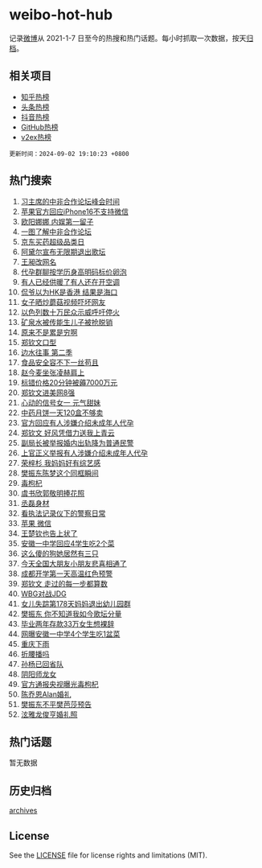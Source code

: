 # weibo-hot-hub

记录[微博](https://www.weibo.com)从 2021-1-7 日至今的热搜和热门话题。每小时抓取一次数据，按天[归档](archives)。

## 相关项目

- [知乎热榜](https://github.com/lonnyzhang423/zhihu-hot-hub)
- [头条热榜](https://github.com/lonnyzhang423/toutiao-hot-hub)
- [抖音热榜](https://github.com/lonnyzhang423/douyin-hot-hub)
- [GitHub热榜](https://github.com/lonnyzhang423/github-hot-hub)
- [v2ex热榜](https://github.com/lonnyzhang423/v2ex-hot-hub)


`更新时间：2024-09-02 19:10:23 +0800`

## 热门搜索

1. [习主席的中非合作论坛峰会时间](https://m.weibo.cn/search?containerid=100103type%3D1%26t%3D10%26q%3D%23%E4%B9%A0%E4%B8%BB%E5%B8%AD%E7%9A%84%E4%B8%AD%E9%9D%9E%E5%90%88%E4%BD%9C%E8%AE%BA%E5%9D%9B%E5%B3%B0%E4%BC%9A%E6%97%B6%E9%97%B4%23&stream_entry_id=51&isnewpage=1&extparam=seat%3D1%26dgr%3D0%26filter_type%3Drealtimehot%26stream_entry_id%3D51%26c_type%3D51%26q%3D%2523%25E4%25B9%25A0%25E4%25B8%25BB%25E5%25B8%25AD%25E7%259A%2584%25E4%25B8%25AD%25E9%259D%259E%25E5%2590%2588%25E4%25BD%259C%25E8%25AE%25BA%25E5%259D%259B%25E5%25B3%25B0%25E4%25BC%259A%25E6%2597%25B6%25E9%2597%25B4%2523%26cate%3D10103%26pos%3D0%26display_time%3D1725275421%26pre_seqid%3D172527542189100663139)
1. [苹果官方回应iPhone16不支持微信](https://m.weibo.cn/search?containerid=100103type%3D1%26t%3D10%26q%3D%23%E8%8B%B9%E6%9E%9C%E5%AE%98%E6%96%B9%E5%9B%9E%E5%BA%94iPhone16%E4%B8%8D%E6%94%AF%E6%8C%81%E5%BE%AE%E4%BF%A1%23&stream_entry_id=31&isnewpage=1&extparam=seat%3D1%26dgr%3D0%26stream_entry_id%3D31%26pos%3D0%26flag%3D1%26filter_type%3Drealtimehot%26lcate%3D5001%26c_type%3D31%26band_rank%3D1%26cate%3D5001%26q%3D%2523%25E8%258B%25B9%25E6%259E%259C%25E5%25AE%2598%25E6%2596%25B9%25E5%259B%259E%25E5%25BA%2594iPhone16%25E4%25B8%258D%25E6%2594%25AF%25E6%258C%2581%25E5%25BE%25AE%25E4%25BF%25A1%2523%26realpos%3D1%26display_time%3D1725275421%26pre_seqid%3D172527542189100663139)
1. [欧阳娜娜 内娱第一留子](https://m.weibo.cn/search?containerid=100103type%3D1%26t%3D10%26q%3D%E6%AC%A7%E9%98%B3%E5%A8%9C%E5%A8%9C+%E5%86%85%E5%A8%B1%E7%AC%AC%E4%B8%80%E7%95%99%E5%AD%90&stream_entry_id=31&isnewpage=1&extparam=seat%3D1%26dgr%3D0%26stream_entry_id%3D31%26pos%3D1%26flag%3D1%26filter_type%3Drealtimehot%26lcate%3D5001%26c_type%3D31%26band_rank%3D2%26cate%3D5001%26q%3D%25E6%25AC%25A7%25E9%2598%25B3%25E5%25A8%259C%25E5%25A8%259C%2520%25E5%2586%2585%25E5%25A8%25B1%25E7%25AC%25AC%25E4%25B8%2580%25E7%2595%2599%25E5%25AD%2590%26realpos%3D2%26display_time%3D1725275421%26pre_seqid%3D172527542189100663139)
1. [一图了解中非合作论坛](https://m.weibo.cn/search?containerid=100103type%3D1%26t%3D10%26q%3D%23%E4%B8%80%E5%9B%BE%E4%BA%86%E8%A7%A3%E4%B8%AD%E9%9D%9E%E5%90%88%E4%BD%9C%E8%AE%BA%E5%9D%9B%23&stream_entry_id=31&isnewpage=1&extparam=seat%3D1%26dgr%3D0%26stream_entry_id%3D31%26pos%3D2%26flag%3D0%26filter_type%3Drealtimehot%26lcate%3D5001%26c_type%3D31%26band_rank%3D3%26cate%3D5001%26q%3D%2523%25E4%25B8%2580%25E5%259B%25BE%25E4%25BA%2586%25E8%25A7%25A3%25E4%25B8%25AD%25E9%259D%259E%25E5%2590%2588%25E4%25BD%259C%25E8%25AE%25BA%25E5%259D%259B%2523%26realpos%3D3%26display_time%3D1725275421%26pre_seqid%3D172527542189100663139)
1. [京东买药超级品类日](https://m.weibo.cn/search?containerid=100103type%3D1%26t%3D10%26q%3D%23%E4%BA%AC%E4%B8%9C%E4%B9%B0%E8%8D%AF%E8%B6%85%E7%BA%A7%E5%93%81%E7%B1%BB%E6%97%A5%23&stream_entry_id=31&isnewpage=1&extparam=seat%3D1%26topic_ad%3D1%26adid%3D252913%26stream_entry_id%3D31%26pos%3D3%26band_rank%3D4%26filter_type%3Drealtimehot%26lcate%3D5001%26c_type%3D31%26cate%3D5001%26is_ad_pos%3D1%26q%3D%2523%25E4%25BA%25AC%25E4%25B8%259C%25E4%25B9%25B0%25E8%258D%25AF%25E8%25B6%2585%25E7%25BA%25A7%25E5%2593%2581%25E7%25B1%25BB%25E6%2597%25A5%2523%26dgr%3D0%26display_time%3D1725275421%26pre_seqid%3D172527542189100663139)
1. [阿黛尔宣布无限期退出歌坛](https://m.weibo.cn/search?containerid=100103type%3D1%26t%3D10%26q%3D%23%E9%98%BF%E9%BB%9B%E5%B0%94%E5%AE%A3%E5%B8%83%E6%97%A0%E9%99%90%E6%9C%9F%E9%80%80%E5%87%BA%E6%AD%8C%E5%9D%9B%23&stream_entry_id=31&isnewpage=1&extparam=seat%3D1%26dgr%3D0%26stream_entry_id%3D31%26pos%3D4%26flag%3D1%26filter_type%3Drealtimehot%26lcate%3D5001%26c_type%3D31%26band_rank%3D4%26cate%3D5001%26q%3D%2523%25E9%2598%25BF%25E9%25BB%259B%25E5%25B0%2594%25E5%25AE%25A3%25E5%25B8%2583%25E6%2597%25A0%25E9%2599%2590%25E6%259C%259F%25E9%2580%2580%25E5%2587%25BA%25E6%25AD%258C%25E5%259D%259B%2523%26realpos%3D4%26display_time%3D1725275421%26pre_seqid%3D172527542189100663139)
1. [王昶改网名](https://m.weibo.cn/search?containerid=100103type%3D1%26t%3D10%26q%3D%23%E7%8E%8B%E6%98%B6%E6%94%B9%E7%BD%91%E5%90%8D%23&stream_entry_id=31&isnewpage=1&extparam=seat%3D1%26dgr%3D0%26stream_entry_id%3D31%26pos%3D5%26flag%3D0%26filter_type%3Drealtimehot%26lcate%3D5001%26c_type%3D31%26band_rank%3D5%26cate%3D5001%26q%3D%2523%25E7%258E%258B%25E6%2598%25B6%25E6%2594%25B9%25E7%25BD%2591%25E5%2590%258D%2523%26realpos%3D5%26display_time%3D1725275421%26pre_seqid%3D172527542189100663139)
1. [代孕群聊按学历身高明码标价卵泡](https://m.weibo.cn/search?containerid=100103type%3D1%26t%3D10%26q%3D%23%E4%BB%A3%E5%AD%95%E7%BE%A4%E8%81%8A%E6%8C%89%E5%AD%A6%E5%8E%86%E8%BA%AB%E9%AB%98%E6%98%8E%E7%A0%81%E6%A0%87%E4%BB%B7%E5%8D%B5%E6%B3%A1%23&stream_entry_id=31&isnewpage=1&extparam=seat%3D1%26dgr%3D0%26stream_entry_id%3D31%26pos%3D6%26flag%3D0%26filter_type%3Drealtimehot%26lcate%3D5001%26c_type%3D31%26band_rank%3D6%26cate%3D5001%26q%3D%2523%25E4%25BB%25A3%25E5%25AD%2595%25E7%25BE%25A4%25E8%2581%258A%25E6%258C%2589%25E5%25AD%25A6%25E5%258E%2586%25E8%25BA%25AB%25E9%25AB%2598%25E6%2598%258E%25E7%25A0%2581%25E6%25A0%2587%25E4%25BB%25B7%25E5%258D%25B5%25E6%25B3%25A1%2523%26realpos%3D6%26display_time%3D1725275421%26pre_seqid%3D172527542189100663139)
1. [有人已经供暖了有人还在开空调](https://m.weibo.cn/search?containerid=100103type%3D1%26t%3D10%26q%3D%23%E6%9C%89%E4%BA%BA%E5%B7%B2%E7%BB%8F%E4%BE%9B%E6%9A%96%E4%BA%86%E6%9C%89%E4%BA%BA%E8%BF%98%E5%9C%A8%E5%BC%80%E7%A9%BA%E8%B0%83%23&stream_entry_id=31&isnewpage=1&extparam=seat%3D1%26dgr%3D0%26stream_entry_id%3D31%26pos%3D7%26flag%3D0%26filter_type%3Drealtimehot%26lcate%3D5001%26c_type%3D31%26band_rank%3D7%26cate%3D5001%26q%3D%2523%25E6%259C%2589%25E4%25BA%25BA%25E5%25B7%25B2%25E7%25BB%258F%25E4%25BE%259B%25E6%259A%2596%25E4%25BA%2586%25E6%259C%2589%25E4%25BA%25BA%25E8%25BF%2598%25E5%259C%25A8%25E5%25BC%2580%25E7%25A9%25BA%25E8%25B0%2583%2523%26realpos%3D7%26display_time%3D1725275421%26pre_seqid%3D172527542189100663139)
1. [侃爷以为HK是香港 结果是海口](https://m.weibo.cn/search?containerid=100103type%3D1%26t%3D10%26q%3D%E4%BE%83%E7%88%B7%E4%BB%A5%E4%B8%BAHK%E6%98%AF%E9%A6%99%E6%B8%AF+%E7%BB%93%E6%9E%9C%E6%98%AF%E6%B5%B7%E5%8F%A3&stream_entry_id=31&isnewpage=1&extparam=seat%3D1%26dgr%3D0%26stream_entry_id%3D31%26pos%3D8%26flag%3D2%26filter_type%3Drealtimehot%26lcate%3D5001%26c_type%3D31%26band_rank%3D8%26cate%3D5001%26q%3D%25E4%25BE%2583%25E7%2588%25B7%25E4%25BB%25A5%25E4%25B8%25BAHK%25E6%2598%25AF%25E9%25A6%2599%25E6%25B8%25AF%2520%25E7%25BB%2593%25E6%259E%259C%25E6%2598%25AF%25E6%25B5%25B7%25E5%258F%25A3%26realpos%3D8%26display_time%3D1725275421%26pre_seqid%3D172527542189100663139)
1. [女子晒炒蘑菇视频吓坏网友](https://m.weibo.cn/search?containerid=100103type%3D1%26t%3D10%26q%3D%23%E5%A5%B3%E5%AD%90%E6%99%92%E7%82%92%E8%98%91%E8%8F%87%E8%A7%86%E9%A2%91%E5%90%93%E5%9D%8F%E7%BD%91%E5%8F%8B%23&stream_entry_id=31&isnewpage=1&extparam=seat%3D1%26dgr%3D0%26stream_entry_id%3D31%26pos%3D9%26flag%3D0%26filter_type%3Drealtimehot%26lcate%3D5001%26c_type%3D31%26band_rank%3D9%26cate%3D5001%26q%3D%2523%25E5%25A5%25B3%25E5%25AD%2590%25E6%2599%2592%25E7%2582%2592%25E8%2598%2591%25E8%258F%2587%25E8%25A7%2586%25E9%25A2%2591%25E5%2590%2593%25E5%259D%258F%25E7%25BD%2591%25E5%258F%258B%2523%26realpos%3D9%26display_time%3D1725275421%26pre_seqid%3D172527542189100663139)
1. [以色列数十万民众示威呼吁停火](https://m.weibo.cn/search?containerid=100103type%3D1%26t%3D10%26q%3D%23%E4%BB%A5%E8%89%B2%E5%88%97%E6%95%B0%E5%8D%81%E4%B8%87%E6%B0%91%E4%BC%97%E7%A4%BA%E5%A8%81%E5%91%BC%E5%90%81%E5%81%9C%E7%81%AB%23&stream_entry_id=31&isnewpage=1&extparam=seat%3D1%26dgr%3D0%26stream_entry_id%3D31%26pos%3D10%26flag%3D1%26filter_type%3Drealtimehot%26lcate%3D5001%26c_type%3D31%26band_rank%3D10%26cate%3D5001%26q%3D%2523%25E4%25BB%25A5%25E8%2589%25B2%25E5%2588%2597%25E6%2595%25B0%25E5%258D%2581%25E4%25B8%2587%25E6%25B0%2591%25E4%25BC%2597%25E7%25A4%25BA%25E5%25A8%2581%25E5%2591%25BC%25E5%2590%2581%25E5%2581%259C%25E7%2581%25AB%2523%26realpos%3D10%26display_time%3D1725275421%26pre_seqid%3D172527542189100663139)
1. [矿泉水被传能生儿子被抢脱销](https://m.weibo.cn/search?containerid=100103type%3D1%26t%3D10%26q%3D%23%E7%9F%BF%E6%B3%89%E6%B0%B4%E8%A2%AB%E4%BC%A0%E8%83%BD%E7%94%9F%E5%84%BF%E5%AD%90%E8%A2%AB%E6%8A%A2%E8%84%B1%E9%94%80%23&stream_entry_id=31&isnewpage=1&extparam=seat%3D1%26dgr%3D0%26stream_entry_id%3D31%26pos%3D11%26flag%3D2%26filter_type%3Drealtimehot%26lcate%3D5001%26c_type%3D31%26band_rank%3D11%26cate%3D5001%26q%3D%2523%25E7%259F%25BF%25E6%25B3%2589%25E6%25B0%25B4%25E8%25A2%25AB%25E4%25BC%25A0%25E8%2583%25BD%25E7%2594%259F%25E5%2584%25BF%25E5%25AD%2590%25E8%25A2%25AB%25E6%258A%25A2%25E8%2584%25B1%25E9%2594%2580%2523%26realpos%3D11%26display_time%3D1725275421%26pre_seqid%3D172527542189100663139)
1. [原来不是累是穷啊](https://m.weibo.cn/search?containerid=100103type%3D1%26t%3D10%26q%3D%E5%8E%9F%E6%9D%A5%E4%B8%8D%E6%98%AF%E7%B4%AF%E6%98%AF%E7%A9%B7%E5%95%8A&stream_entry_id=31&isnewpage=1&extparam=seat%3D1%26dgr%3D0%26stream_entry_id%3D31%26pos%3D12%26flag%3D1%26filter_type%3Drealtimehot%26lcate%3D5001%26c_type%3D31%26band_rank%3D12%26cate%3D5001%26q%3D%25E5%258E%259F%25E6%259D%25A5%25E4%25B8%258D%25E6%2598%25AF%25E7%25B4%25AF%25E6%2598%25AF%25E7%25A9%25B7%25E5%2595%258A%26realpos%3D12%26display_time%3D1725275421%26pre_seqid%3D172527542189100663139)
1. [郑钦文口型](https://m.weibo.cn/search?containerid=100103type%3D1%26t%3D10%26q%3D%23%E9%83%91%E9%92%A6%E6%96%87%E5%8F%A3%E5%9E%8B%23&stream_entry_id=31&isnewpage=1&extparam=seat%3D1%26dgr%3D0%26stream_entry_id%3D31%26pos%3D13%26flag%3D1%26filter_type%3Drealtimehot%26lcate%3D5001%26c_type%3D31%26band_rank%3D13%26cate%3D5001%26q%3D%2523%25E9%2583%2591%25E9%2592%25A6%25E6%2596%2587%25E5%258F%25A3%25E5%259E%258B%2523%26realpos%3D13%26display_time%3D1725275421%26pre_seqid%3D172527542189100663139)
1. [边水往事 第二季](https://m.weibo.cn/search?containerid=100103type%3D1%26t%3D10%26q%3D%E8%BE%B9%E6%B0%B4%E5%BE%80%E4%BA%8B+%E7%AC%AC%E4%BA%8C%E5%AD%A3&stream_entry_id=31&isnewpage=1&extparam=seat%3D1%26dgr%3D0%26stream_entry_id%3D31%26pos%3D14%26flag%3D0%26filter_type%3Drealtimehot%26lcate%3D5001%26c_type%3D31%26band_rank%3D14%26cate%3D5001%26q%3D%25E8%25BE%25B9%25E6%25B0%25B4%25E5%25BE%2580%25E4%25BA%258B%2520%25E7%25AC%25AC%25E4%25BA%258C%25E5%25AD%25A3%26realpos%3D14%26display_time%3D1725275421%26pre_seqid%3D172527542189100663139)
1. [食品安全容不下一丝苟且](https://m.weibo.cn/search?containerid=100103type%3D1%26t%3D10%26q%3D%23%E9%A3%9F%E5%93%81%E5%AE%89%E5%85%A8%E5%AE%B9%E4%B8%8D%E4%B8%8B%E4%B8%80%E4%B8%9D%E8%8B%9F%E4%B8%94%23&stream_entry_id=31&isnewpage=1&extparam=seat%3D1%26dgr%3D0%26stream_entry_id%3D31%26pos%3D15%26flag%3D1%26filter_type%3Drealtimehot%26lcate%3D5001%26c_type%3D31%26band_rank%3D15%26cate%3D5001%26q%3D%2523%25E9%25A3%259F%25E5%2593%2581%25E5%25AE%2589%25E5%2585%25A8%25E5%25AE%25B9%25E4%25B8%258D%25E4%25B8%258B%25E4%25B8%2580%25E4%25B8%259D%25E8%258B%259F%25E4%25B8%2594%2523%26realpos%3D15%26display_time%3D1725275421%26pre_seqid%3D172527542189100663139)
1. [赵今麦坐张凌赫肩上](https://m.weibo.cn/search?containerid=100103type%3D1%26t%3D10%26q%3D%23%E8%B5%B5%E4%BB%8A%E9%BA%A6%E5%9D%90%E5%BC%A0%E5%87%8C%E8%B5%AB%E8%82%A9%E4%B8%8A%23&stream_entry_id=31&isnewpage=1&extparam=seat%3D1%26dgr%3D0%26stream_entry_id%3D31%26pos%3D16%26flag%3D2%26filter_type%3Drealtimehot%26lcate%3D5001%26c_type%3D31%26band_rank%3D16%26cate%3D5001%26q%3D%2523%25E8%25B5%25B5%25E4%25BB%258A%25E9%25BA%25A6%25E5%259D%2590%25E5%25BC%25A0%25E5%2587%258C%25E8%25B5%25AB%25E8%2582%25A9%25E4%25B8%258A%2523%26realpos%3D16%26display_time%3D1725275421%26pre_seqid%3D172527542189100663139)
1. [标错价格20分钟被薅7000万元](https://m.weibo.cn/search?containerid=100103type%3D1%26t%3D10%26q%3D%23%E6%A0%87%E9%94%99%E4%BB%B7%E6%A0%BC20%E5%88%86%E9%92%9F%E8%A2%AB%E8%96%857000%E4%B8%87%E5%85%83%23&stream_entry_id=31&isnewpage=1&extparam=seat%3D1%26dgr%3D0%26stream_entry_id%3D31%26pos%3D17%26flag%3D1%26filter_type%3Drealtimehot%26lcate%3D5001%26c_type%3D31%26band_rank%3D17%26cate%3D5001%26q%3D%2523%25E6%25A0%2587%25E9%2594%2599%25E4%25BB%25B7%25E6%25A0%25BC20%25E5%2588%2586%25E9%2592%259F%25E8%25A2%25AB%25E8%2596%25857000%25E4%25B8%2587%25E5%2585%2583%2523%26realpos%3D17%26display_time%3D1725275421%26pre_seqid%3D172527542189100663139)
1. [郑钦文进美网8强](https://m.weibo.cn/search?containerid=100103type%3D1%26t%3D10%26q%3D%23%E9%83%91%E9%92%A6%E6%96%87%E8%BF%9B%E7%BE%8E%E7%BD%918%E5%BC%BA%23&stream_entry_id=31&isnewpage=1&extparam=seat%3D1%26dgr%3D0%26stream_entry_id%3D31%26pos%3D18%26flag%3D0%26filter_type%3Drealtimehot%26lcate%3D5001%26c_type%3D31%26band_rank%3D18%26cate%3D5001%26q%3D%2523%25E9%2583%2591%25E9%2592%25A6%25E6%2596%2587%25E8%25BF%259B%25E7%25BE%258E%25E7%25BD%25918%25E5%25BC%25BA%2523%26realpos%3D18%26display_time%3D1725275421%26pre_seqid%3D172527542189100663139)
1. [心动的信号女一 元气甜妹](https://m.weibo.cn/search?containerid=100103type%3D1%26t%3D10%26q%3D%E5%BF%83%E5%8A%A8%E7%9A%84%E4%BF%A1%E5%8F%B7%E5%A5%B3%E4%B8%80+%E5%85%83%E6%B0%94%E7%94%9C%E5%A6%B9&stream_entry_id=31&isnewpage=1&extparam=seat%3D1%26dgr%3D0%26stream_entry_id%3D31%26pos%3D19%26flag%3D0%26filter_type%3Drealtimehot%26lcate%3D5001%26c_type%3D31%26band_rank%3D19%26cate%3D5001%26q%3D%25E5%25BF%2583%25E5%258A%25A8%25E7%259A%2584%25E4%25BF%25A1%25E5%258F%25B7%25E5%25A5%25B3%25E4%25B8%2580%2520%25E5%2585%2583%25E6%25B0%2594%25E7%2594%259C%25E5%25A6%25B9%26realpos%3D19%26display_time%3D1725275421%26pre_seqid%3D172527542189100663139)
1. [中药月饼一天120盒不够卖](https://m.weibo.cn/search?containerid=100103type%3D1%26t%3D10%26q%3D%23%E4%B8%AD%E8%8D%AF%E6%9C%88%E9%A5%BC%E4%B8%80%E5%A4%A9120%E7%9B%92%E4%B8%8D%E5%A4%9F%E5%8D%96%23&stream_entry_id=31&isnewpage=1&extparam=seat%3D1%26dgr%3D0%26stream_entry_id%3D31%26pos%3D20%26flag%3D1%26filter_type%3Drealtimehot%26lcate%3D5001%26c_type%3D31%26band_rank%3D20%26cate%3D5001%26q%3D%2523%25E4%25B8%25AD%25E8%258D%25AF%25E6%259C%2588%25E9%25A5%25BC%25E4%25B8%2580%25E5%25A4%25A9120%25E7%259B%2592%25E4%25B8%258D%25E5%25A4%259F%25E5%258D%2596%2523%26realpos%3D20%26display_time%3D1725275421%26pre_seqid%3D172527542189100663139)
1. [官方回应有人涉嫌介绍未成年人代孕](https://m.weibo.cn/search?containerid=100103type%3D1%26t%3D10%26q%3D%23%E5%AE%98%E6%96%B9%E5%9B%9E%E5%BA%94%E6%9C%89%E4%BA%BA%E6%B6%89%E5%AB%8C%E4%BB%8B%E7%BB%8D%E6%9C%AA%E6%88%90%E5%B9%B4%E4%BA%BA%E4%BB%A3%E5%AD%95%23&stream_entry_id=31&isnewpage=1&extparam=seat%3D1%26dgr%3D0%26stream_entry_id%3D31%26pos%3D21%26flag%3D0%26filter_type%3Drealtimehot%26lcate%3D5001%26c_type%3D31%26band_rank%3D21%26cate%3D5001%26q%3D%2523%25E5%25AE%2598%25E6%2596%25B9%25E5%259B%259E%25E5%25BA%2594%25E6%259C%2589%25E4%25BA%25BA%25E6%25B6%2589%25E5%25AB%258C%25E4%25BB%258B%25E7%25BB%258D%25E6%259C%25AA%25E6%2588%2590%25E5%25B9%25B4%25E4%25BA%25BA%25E4%25BB%25A3%25E5%25AD%2595%2523%26realpos%3D21%26display_time%3D1725275421%26pre_seqid%3D172527542189100663139)
1. [郑钦文 好风凭借力送我上青云](https://m.weibo.cn/search?containerid=100103type%3D1%26t%3D10%26q%3D%E9%83%91%E9%92%A6%E6%96%87+%E5%A5%BD%E9%A3%8E%E5%87%AD%E5%80%9F%E5%8A%9B%E9%80%81%E6%88%91%E4%B8%8A%E9%9D%92%E4%BA%91&stream_entry_id=31&isnewpage=1&extparam=seat%3D1%26dgr%3D0%26stream_entry_id%3D31%26pos%3D22%26flag%3D0%26filter_type%3Drealtimehot%26lcate%3D5001%26c_type%3D31%26band_rank%3D22%26cate%3D5001%26q%3D%25E9%2583%2591%25E9%2592%25A6%25E6%2596%2587%2520%25E5%25A5%25BD%25E9%25A3%258E%25E5%2587%25AD%25E5%2580%259F%25E5%258A%259B%25E9%2580%2581%25E6%2588%2591%25E4%25B8%258A%25E9%259D%2592%25E4%25BA%2591%26realpos%3D22%26display_time%3D1725275421%26pre_seqid%3D172527542189100663139)
1. [副局长被举报婚内出轨降为普通民警](https://m.weibo.cn/search?containerid=100103type%3D1%26t%3D10%26q%3D%23%E5%89%AF%E5%B1%80%E9%95%BF%E8%A2%AB%E4%B8%BE%E6%8A%A5%E5%A9%9A%E5%86%85%E5%87%BA%E8%BD%A8%E9%99%8D%E4%B8%BA%E6%99%AE%E9%80%9A%E6%B0%91%E8%AD%A6%23&stream_entry_id=31&isnewpage=1&extparam=seat%3D1%26dgr%3D0%26stream_entry_id%3D31%26pos%3D23%26flag%3D1%26filter_type%3Drealtimehot%26lcate%3D5001%26c_type%3D31%26band_rank%3D23%26cate%3D5001%26q%3D%2523%25E5%2589%25AF%25E5%25B1%2580%25E9%2595%25BF%25E8%25A2%25AB%25E4%25B8%25BE%25E6%258A%25A5%25E5%25A9%259A%25E5%2586%2585%25E5%2587%25BA%25E8%25BD%25A8%25E9%2599%258D%25E4%25B8%25BA%25E6%2599%25AE%25E9%2580%259A%25E6%25B0%2591%25E8%25AD%25A6%2523%26realpos%3D23%26display_time%3D1725275421%26pre_seqid%3D172527542189100663139)
1. [上官正义举报有人涉嫌介绍未成年人代孕](https://m.weibo.cn/search?containerid=100103type%3D1%26t%3D10%26q%3D%23%E4%B8%8A%E5%AE%98%E6%AD%A3%E4%B9%89%E4%B8%BE%E6%8A%A5%E6%9C%89%E4%BA%BA%E6%B6%89%E5%AB%8C%E4%BB%8B%E7%BB%8D%E6%9C%AA%E6%88%90%E5%B9%B4%E4%BA%BA%E4%BB%A3%E5%AD%95%23&stream_entry_id=31&isnewpage=1&extparam=seat%3D1%26dgr%3D0%26stream_entry_id%3D31%26pos%3D24%26flag%3D0%26filter_type%3Drealtimehot%26lcate%3D5001%26c_type%3D31%26band_rank%3D24%26cate%3D5001%26q%3D%2523%25E4%25B8%258A%25E5%25AE%2598%25E6%25AD%25A3%25E4%25B9%2589%25E4%25B8%25BE%25E6%258A%25A5%25E6%259C%2589%25E4%25BA%25BA%25E6%25B6%2589%25E5%25AB%258C%25E4%25BB%258B%25E7%25BB%258D%25E6%259C%25AA%25E6%2588%2590%25E5%25B9%25B4%25E4%25BA%25BA%25E4%25BB%25A3%25E5%25AD%2595%2523%26realpos%3D24%26display_time%3D1725275421%26pre_seqid%3D172527542189100663139)
1. [荣梓杉 我妈妈好有综艺感](https://m.weibo.cn/search?containerid=100103type%3D1%26t%3D10%26q%3D%E8%8D%A3%E6%A2%93%E6%9D%89+%E6%88%91%E5%A6%88%E5%A6%88%E5%A5%BD%E6%9C%89%E7%BB%BC%E8%89%BA%E6%84%9F&stream_entry_id=31&isnewpage=1&extparam=seat%3D1%26dgr%3D0%26stream_entry_id%3D31%26pos%3D25%26flag%3D0%26filter_type%3Drealtimehot%26lcate%3D5001%26c_type%3D31%26band_rank%3D25%26cate%3D5001%26q%3D%25E8%258D%25A3%25E6%25A2%2593%25E6%259D%2589%2520%25E6%2588%2591%25E5%25A6%2588%25E5%25A6%2588%25E5%25A5%25BD%25E6%259C%2589%25E7%25BB%25BC%25E8%2589%25BA%25E6%2584%259F%26realpos%3D25%26display_time%3D1725275421%26pre_seqid%3D172527542189100663139)
1. [樊振东陈梦这个同框瞬间](https://m.weibo.cn/search?containerid=100103type%3D1%26t%3D10%26q%3D%E6%A8%8A%E6%8C%AF%E4%B8%9C%E9%99%88%E6%A2%A6%E8%BF%99%E4%B8%AA%E5%90%8C%E6%A1%86%E7%9E%AC%E9%97%B4&stream_entry_id=31&isnewpage=1&extparam=seat%3D1%26dgr%3D0%26stream_entry_id%3D31%26pos%3D26%26flag%3D1%26filter_type%3Drealtimehot%26lcate%3D5001%26c_type%3D31%26band_rank%3D26%26cate%3D5001%26q%3D%25E6%25A8%258A%25E6%258C%25AF%25E4%25B8%259C%25E9%2599%2588%25E6%25A2%25A6%25E8%25BF%2599%25E4%25B8%25AA%25E5%2590%258C%25E6%25A1%2586%25E7%259E%25AC%25E9%2597%25B4%26realpos%3D26%26display_time%3D1725275421%26pre_seqid%3D172527542189100663139)
1. [毒枸杞](https://m.weibo.cn/search?containerid=100103type%3D1%26t%3D10%26q%3D%E6%AF%92%E6%9E%B8%E6%9D%9E&stream_entry_id=31&isnewpage=1&extparam=seat%3D1%26dgr%3D0%26stream_entry_id%3D31%26pos%3D27%26flag%3D0%26filter_type%3Drealtimehot%26lcate%3D5001%26c_type%3D31%26band_rank%3D27%26cate%3D5001%26q%3D%25E6%25AF%2592%25E6%259E%25B8%25E6%259D%259E%26realpos%3D27%26display_time%3D1725275421%26pre_seqid%3D172527542189100663139)
1. [虞书欣郭敬明捧花照](https://m.weibo.cn/search?containerid=100103type%3D1%26t%3D10%26q%3D%23%E8%99%9E%E4%B9%A6%E6%AC%A3%E9%83%AD%E6%95%AC%E6%98%8E%E6%8D%A7%E8%8A%B1%E7%85%A7%23&stream_entry_id=31&isnewpage=1&extparam=seat%3D1%26dgr%3D0%26stream_entry_id%3D31%26pos%3D28%26flag%3D1%26filter_type%3Drealtimehot%26lcate%3D5001%26c_type%3D31%26band_rank%3D28%26cate%3D5001%26q%3D%2523%25E8%2599%259E%25E4%25B9%25A6%25E6%25AC%25A3%25E9%2583%25AD%25E6%2595%25AC%25E6%2598%258E%25E6%258D%25A7%25E8%258A%25B1%25E7%2585%25A7%2523%26realpos%3D28%26display_time%3D1725275421%26pre_seqid%3D172527542189100663139)
1. [丞磊身材](https://m.weibo.cn/search?containerid=100103type%3D1%26t%3D10%26q%3D%E4%B8%9E%E7%A3%8A%E8%BA%AB%E6%9D%90&stream_entry_id=31&isnewpage=1&extparam=seat%3D1%26dgr%3D0%26stream_entry_id%3D31%26pos%3D29%26flag%3D1%26filter_type%3Drealtimehot%26lcate%3D5001%26c_type%3D31%26band_rank%3D29%26cate%3D5001%26q%3D%25E4%25B8%259E%25E7%25A3%258A%25E8%25BA%25AB%25E6%259D%2590%26realpos%3D29%26display_time%3D1725275421%26pre_seqid%3D172527542189100663139)
1. [看执法记录仪下的警察日常](https://m.weibo.cn/search?containerid=100103type%3D1%26t%3D10%26q%3D%23%E7%9C%8B%E6%89%A7%E6%B3%95%E8%AE%B0%E5%BD%95%E4%BB%AA%E4%B8%8B%E7%9A%84%E8%AD%A6%E5%AF%9F%E6%97%A5%E5%B8%B8%23&stream_entry_id=31&isnewpage=1&extparam=seat%3D1%26dgr%3D0%26stream_entry_id%3D31%26pos%3D30%26flag%3D1%26filter_type%3Drealtimehot%26lcate%3D5001%26c_type%3D31%26band_rank%3D30%26cate%3D5001%26q%3D%2523%25E7%259C%258B%25E6%2589%25A7%25E6%25B3%2595%25E8%25AE%25B0%25E5%25BD%2595%25E4%25BB%25AA%25E4%25B8%258B%25E7%259A%2584%25E8%25AD%25A6%25E5%25AF%259F%25E6%2597%25A5%25E5%25B8%25B8%2523%26realpos%3D30%26display_time%3D1725275421%26pre_seqid%3D172527542189100663139)
1. [苹果 微信](https://m.weibo.cn/search?containerid=100103type%3D1%26t%3D10%26q%3D%E8%8B%B9%E6%9E%9C+%E5%BE%AE%E4%BF%A1&stream_entry_id=31&isnewpage=1&extparam=seat%3D1%26dgr%3D0%26stream_entry_id%3D31%26pos%3D31%26flag%3D0%26filter_type%3Drealtimehot%26lcate%3D5001%26c_type%3D31%26band_rank%3D31%26cate%3D5001%26q%3D%25E8%258B%25B9%25E6%259E%259C%2520%25E5%25BE%25AE%25E4%25BF%25A1%26realpos%3D31%26display_time%3D1725275421%26pre_seqid%3D172527542189100663139)
1. [王楚钦也告上状了](https://m.weibo.cn/search?containerid=100103type%3D1%26t%3D10%26q%3D%23%E7%8E%8B%E6%A5%9A%E9%92%A6%E4%B9%9F%E5%91%8A%E4%B8%8A%E7%8A%B6%E4%BA%86%23&stream_entry_id=31&isnewpage=1&extparam=seat%3D1%26dgr%3D0%26stream_entry_id%3D31%26pos%3D32%26flag%3D0%26filter_type%3Drealtimehot%26lcate%3D5001%26c_type%3D31%26band_rank%3D32%26cate%3D5001%26q%3D%2523%25E7%258E%258B%25E6%25A5%259A%25E9%2592%25A6%25E4%25B9%259F%25E5%2591%258A%25E4%25B8%258A%25E7%258A%25B6%25E4%25BA%2586%2523%26realpos%3D32%26display_time%3D1725275421%26pre_seqid%3D172527542189100663139)
1. [安徽一中学回应4学生吃2个菜](https://m.weibo.cn/search?containerid=100103type%3D1%26t%3D10%26q%3D%23%E5%AE%89%E5%BE%BD%E4%B8%80%E4%B8%AD%E5%AD%A6%E5%9B%9E%E5%BA%944%E5%AD%A6%E7%94%9F%E5%90%832%E4%B8%AA%E8%8F%9C%23&stream_entry_id=31&isnewpage=1&extparam=seat%3D1%26dgr%3D0%26stream_entry_id%3D31%26pos%3D33%26flag%3D1%26filter_type%3Drealtimehot%26lcate%3D5001%26c_type%3D31%26band_rank%3D33%26cate%3D5001%26q%3D%2523%25E5%25AE%2589%25E5%25BE%25BD%25E4%25B8%2580%25E4%25B8%25AD%25E5%25AD%25A6%25E5%259B%259E%25E5%25BA%25944%25E5%25AD%25A6%25E7%2594%259F%25E5%2590%25832%25E4%25B8%25AA%25E8%258F%259C%2523%26realpos%3D33%26display_time%3D1725275421%26pre_seqid%3D172527542189100663139)
1. [这么傻的狗她居然有三只](https://m.weibo.cn/search?containerid=100103type%3D1%26t%3D10%26q%3D%E8%BF%99%E4%B9%88%E5%82%BB%E7%9A%84%E7%8B%97%E5%A5%B9%E5%B1%85%E7%84%B6%E6%9C%89%E4%B8%89%E5%8F%AA&stream_entry_id=31&isnewpage=1&extparam=seat%3D1%26dgr%3D0%26stream_entry_id%3D31%26pos%3D34%26flag%3D0%26filter_type%3Drealtimehot%26lcate%3D5001%26c_type%3D31%26band_rank%3D34%26cate%3D5001%26q%3D%25E8%25BF%2599%25E4%25B9%2588%25E5%2582%25BB%25E7%259A%2584%25E7%258B%2597%25E5%25A5%25B9%25E5%25B1%2585%25E7%2584%25B6%25E6%259C%2589%25E4%25B8%2589%25E5%258F%25AA%26realpos%3D34%26display_time%3D1725275421%26pre_seqid%3D172527542189100663139)
1. [今天全国大朋友小朋友悲喜相通了](https://m.weibo.cn/search?containerid=100103type%3D1%26t%3D10%26q%3D%23%E4%BB%8A%E5%A4%A9%E5%85%A8%E5%9B%BD%E5%A4%A7%E6%9C%8B%E5%8F%8B%E5%B0%8F%E6%9C%8B%E5%8F%8B%E6%82%B2%E5%96%9C%E7%9B%B8%E9%80%9A%E4%BA%86%23&stream_entry_id=31&isnewpage=1&extparam=seat%3D1%26dgr%3D0%26stream_entry_id%3D31%26pos%3D35%26flag%3D0%26filter_type%3Drealtimehot%26lcate%3D5001%26c_type%3D31%26band_rank%3D35%26cate%3D5001%26q%3D%2523%25E4%25BB%258A%25E5%25A4%25A9%25E5%2585%25A8%25E5%259B%25BD%25E5%25A4%25A7%25E6%259C%258B%25E5%258F%258B%25E5%25B0%258F%25E6%259C%258B%25E5%258F%258B%25E6%2582%25B2%25E5%2596%259C%25E7%259B%25B8%25E9%2580%259A%25E4%25BA%2586%2523%26realpos%3D35%26display_time%3D1725275421%26pre_seqid%3D172527542189100663139)
1. [成都开学第一天高温红色预警](https://m.weibo.cn/search?containerid=100103type%3D1%26t%3D10%26q%3D%23%E6%88%90%E9%83%BD%E5%BC%80%E5%AD%A6%E7%AC%AC%E4%B8%80%E5%A4%A9%E9%AB%98%E6%B8%A9%E7%BA%A2%E8%89%B2%E9%A2%84%E8%AD%A6%23&stream_entry_id=31&isnewpage=1&extparam=seat%3D1%26dgr%3D0%26stream_entry_id%3D31%26pos%3D36%26flag%3D1%26filter_type%3Drealtimehot%26lcate%3D5001%26c_type%3D31%26band_rank%3D36%26cate%3D5001%26q%3D%2523%25E6%2588%2590%25E9%2583%25BD%25E5%25BC%2580%25E5%25AD%25A6%25E7%25AC%25AC%25E4%25B8%2580%25E5%25A4%25A9%25E9%25AB%2598%25E6%25B8%25A9%25E7%25BA%25A2%25E8%2589%25B2%25E9%25A2%2584%25E8%25AD%25A6%2523%26realpos%3D36%26display_time%3D1725275421%26pre_seqid%3D172527542189100663139)
1. [郑钦文 走过的每一步都算数](https://m.weibo.cn/search?containerid=100103type%3D1%26t%3D10%26q%3D%E9%83%91%E9%92%A6%E6%96%87+%E8%B5%B0%E8%BF%87%E7%9A%84%E6%AF%8F%E4%B8%80%E6%AD%A5%E9%83%BD%E7%AE%97%E6%95%B0&stream_entry_id=31&isnewpage=1&extparam=seat%3D1%26dgr%3D0%26stream_entry_id%3D31%26pos%3D37%26flag%3D0%26filter_type%3Drealtimehot%26lcate%3D5001%26c_type%3D31%26band_rank%3D37%26cate%3D5001%26q%3D%25E9%2583%2591%25E9%2592%25A6%25E6%2596%2587%2520%25E8%25B5%25B0%25E8%25BF%2587%25E7%259A%2584%25E6%25AF%258F%25E4%25B8%2580%25E6%25AD%25A5%25E9%2583%25BD%25E7%25AE%2597%25E6%2595%25B0%26realpos%3D37%26display_time%3D1725275421%26pre_seqid%3D172527542189100663139)
1. [WBG对战JDG](https://m.weibo.cn/search?containerid=100103type%3D1%26t%3D10%26q%3D%23WBG%E5%AF%B9%E6%88%98JDG%23&stream_entry_id=31&isnewpage=1&extparam=seat%3D1%26dgr%3D0%26stream_entry_id%3D31%26pos%3D38%26flag%3D0%26filter_type%3Drealtimehot%26lcate%3D5001%26c_type%3D31%26band_rank%3D38%26cate%3D5001%26q%3D%2523WBG%25E5%25AF%25B9%25E6%2588%2598JDG%2523%26realpos%3D38%26display_time%3D1725275421%26pre_seqid%3D172527542189100663139)
1. [女儿失踪第178天妈妈退出幼儿园群](https://m.weibo.cn/search?containerid=100103type%3D1%26t%3D10%26q%3D%23%E5%A5%B3%E5%84%BF%E5%A4%B1%E8%B8%AA%E7%AC%AC178%E5%A4%A9%E5%A6%88%E5%A6%88%E9%80%80%E5%87%BA%E5%B9%BC%E5%84%BF%E5%9B%AD%E7%BE%A4%23&stream_entry_id=31&isnewpage=1&extparam=seat%3D1%26dgr%3D0%26stream_entry_id%3D31%26pos%3D39%26flag%3D0%26filter_type%3Drealtimehot%26lcate%3D5001%26c_type%3D31%26band_rank%3D39%26cate%3D5001%26q%3D%2523%25E5%25A5%25B3%25E5%2584%25BF%25E5%25A4%25B1%25E8%25B8%25AA%25E7%25AC%25AC178%25E5%25A4%25A9%25E5%25A6%2588%25E5%25A6%2588%25E9%2580%2580%25E5%2587%25BA%25E5%25B9%25BC%25E5%2584%25BF%25E5%259B%25AD%25E7%25BE%25A4%2523%26realpos%3D39%26display_time%3D1725275421%26pre_seqid%3D172527542189100663139)
1. [樊振东 你不知道我如今歌坛分量](https://m.weibo.cn/search?containerid=100103type%3D1%26t%3D10%26q%3D%E6%A8%8A%E6%8C%AF%E4%B8%9C+%E4%BD%A0%E4%B8%8D%E7%9F%A5%E9%81%93%E6%88%91%E5%A6%82%E4%BB%8A%E6%AD%8C%E5%9D%9B%E5%88%86%E9%87%8F&stream_entry_id=31&isnewpage=1&extparam=seat%3D1%26dgr%3D0%26stream_entry_id%3D31%26pos%3D40%26flag%3D1%26filter_type%3Drealtimehot%26lcate%3D5001%26c_type%3D31%26band_rank%3D40%26cate%3D5001%26q%3D%25E6%25A8%258A%25E6%258C%25AF%25E4%25B8%259C%2520%25E4%25BD%25A0%25E4%25B8%258D%25E7%259F%25A5%25E9%2581%2593%25E6%2588%2591%25E5%25A6%2582%25E4%25BB%258A%25E6%25AD%258C%25E5%259D%259B%25E5%2588%2586%25E9%2587%258F%26realpos%3D40%26display_time%3D1725275421%26pre_seqid%3D172527542189100663139)
1. [毕业两年存款33万女生想裸辞](https://m.weibo.cn/search?containerid=100103type%3D1%26t%3D10%26q%3D%23%E6%AF%95%E4%B8%9A%E4%B8%A4%E5%B9%B4%E5%AD%98%E6%AC%BE33%E4%B8%87%E5%A5%B3%E7%94%9F%E6%83%B3%E8%A3%B8%E8%BE%9E%23&stream_entry_id=31&isnewpage=1&extparam=seat%3D1%26dgr%3D0%26stream_entry_id%3D31%26pos%3D41%26flag%3D0%26filter_type%3Drealtimehot%26lcate%3D5001%26c_type%3D31%26band_rank%3D41%26cate%3D5001%26q%3D%2523%25E6%25AF%2595%25E4%25B8%259A%25E4%25B8%25A4%25E5%25B9%25B4%25E5%25AD%2598%25E6%25AC%25BE33%25E4%25B8%2587%25E5%25A5%25B3%25E7%2594%259F%25E6%2583%25B3%25E8%25A3%25B8%25E8%25BE%259E%2523%26realpos%3D41%26display_time%3D1725275421%26pre_seqid%3D172527542189100663139)
1. [网曝安徽一中学4个学生吃1盆菜](https://m.weibo.cn/search?containerid=100103type%3D1%26t%3D10%26q%3D%23%E7%BD%91%E6%9B%9D%E5%AE%89%E5%BE%BD%E4%B8%80%E4%B8%AD%E5%AD%A64%E4%B8%AA%E5%AD%A6%E7%94%9F%E5%90%831%E7%9B%86%E8%8F%9C%23&stream_entry_id=31&isnewpage=1&extparam=seat%3D1%26dgr%3D0%26stream_entry_id%3D31%26pos%3D42%26flag%3D1%26filter_type%3Drealtimehot%26lcate%3D5001%26c_type%3D31%26band_rank%3D42%26cate%3D5001%26q%3D%2523%25E7%25BD%2591%25E6%259B%259D%25E5%25AE%2589%25E5%25BE%25BD%25E4%25B8%2580%25E4%25B8%25AD%25E5%25AD%25A64%25E4%25B8%25AA%25E5%25AD%25A6%25E7%2594%259F%25E5%2590%25831%25E7%259B%2586%25E8%258F%259C%2523%26realpos%3D42%26display_time%3D1725275421%26pre_seqid%3D172527542189100663139)
1. [重庆下雨](https://m.weibo.cn/search?containerid=100103type%3D1%26t%3D10%26q%3D%E9%87%8D%E5%BA%86%E4%B8%8B%E9%9B%A8&stream_entry_id=31&isnewpage=1&extparam=seat%3D1%26dgr%3D0%26stream_entry_id%3D31%26pos%3D43%26flag%3D1%26filter_type%3Drealtimehot%26lcate%3D5001%26c_type%3D31%26band_rank%3D43%26cate%3D5001%26q%3D%25E9%2587%258D%25E5%25BA%2586%25E4%25B8%258B%25E9%259B%25A8%26realpos%3D43%26display_time%3D1725275421%26pre_seqid%3D172527542189100663139)
1. [折腰播吗](https://m.weibo.cn/search?containerid=100103type%3D1%26t%3D10%26q%3D%E6%8A%98%E8%85%B0%E6%92%AD%E5%90%97&stream_entry_id=31&isnewpage=1&extparam=seat%3D1%26dgr%3D0%26stream_entry_id%3D31%26pos%3D44%26flag%3D1%26filter_type%3Drealtimehot%26lcate%3D5001%26c_type%3D31%26band_rank%3D44%26cate%3D5001%26q%3D%25E6%258A%2598%25E8%2585%25B0%25E6%2592%25AD%25E5%2590%2597%26realpos%3D44%26display_time%3D1725275421%26pre_seqid%3D172527542189100663139)
1. [孙杨已回省队](https://m.weibo.cn/search?containerid=100103type%3D1%26t%3D10%26q%3D%23%E5%AD%99%E6%9D%A8%E5%B7%B2%E5%9B%9E%E7%9C%81%E9%98%9F%23&stream_entry_id=31&isnewpage=1&extparam=seat%3D1%26dgr%3D0%26stream_entry_id%3D31%26pos%3D45%26flag%3D1%26filter_type%3Drealtimehot%26lcate%3D5001%26c_type%3D31%26band_rank%3D45%26cate%3D5001%26q%3D%2523%25E5%25AD%2599%25E6%259D%25A8%25E5%25B7%25B2%25E5%259B%259E%25E7%259C%2581%25E9%2598%259F%2523%26realpos%3D45%26display_time%3D1725275421%26pre_seqid%3D172527542189100663139)
1. [阴阳师龙女](https://m.weibo.cn/search?containerid=100103type%3D1%26t%3D10%26q%3D%E9%98%B4%E9%98%B3%E5%B8%88%E9%BE%99%E5%A5%B3&stream_entry_id=31&isnewpage=1&extparam=seat%3D1%26dgr%3D0%26stream_entry_id%3D31%26pos%3D46%26flag%3D0%26filter_type%3Drealtimehot%26lcate%3D5001%26c_type%3D31%26band_rank%3D46%26cate%3D5001%26q%3D%25E9%2598%25B4%25E9%2598%25B3%25E5%25B8%2588%25E9%25BE%2599%25E5%25A5%25B3%26realpos%3D46%26display_time%3D1725275421%26pre_seqid%3D172527542189100663139)
1. [官方通报央视曝光毒枸杞](https://m.weibo.cn/search?containerid=100103type%3D1%26t%3D10%26q%3D%23%E5%AE%98%E6%96%B9%E9%80%9A%E6%8A%A5%E5%A4%AE%E8%A7%86%E6%9B%9D%E5%85%89%E6%AF%92%E6%9E%B8%E6%9D%9E%23&stream_entry_id=31&isnewpage=1&extparam=seat%3D1%26dgr%3D0%26stream_entry_id%3D31%26pos%3D47%26flag%3D0%26filter_type%3Drealtimehot%26lcate%3D5001%26c_type%3D31%26band_rank%3D47%26cate%3D5001%26q%3D%2523%25E5%25AE%2598%25E6%2596%25B9%25E9%2580%259A%25E6%258A%25A5%25E5%25A4%25AE%25E8%25A7%2586%25E6%259B%259D%25E5%2585%2589%25E6%25AF%2592%25E6%259E%25B8%25E6%259D%259E%2523%26realpos%3D47%26display_time%3D1725275421%26pre_seqid%3D172527542189100663139)
1. [陈乔恩Alan婚礼](https://m.weibo.cn/search?containerid=100103type%3D1%26t%3D10%26q%3D%23%E9%99%88%E4%B9%94%E6%81%A9Alan%E5%A9%9A%E7%A4%BC%23&stream_entry_id=31&isnewpage=1&extparam=seat%3D1%26dgr%3D0%26stream_entry_id%3D31%26pos%3D48%26flag%3D0%26filter_type%3Drealtimehot%26lcate%3D5001%26c_type%3D31%26band_rank%3D48%26cate%3D5001%26q%3D%2523%25E9%2599%2588%25E4%25B9%2594%25E6%2581%25A9Alan%25E5%25A9%259A%25E7%25A4%25BC%2523%26realpos%3D48%26display_time%3D1725275421%26pre_seqid%3D172527542189100663139)
1. [樊振东不平樊芭莎预告](https://m.weibo.cn/search?containerid=100103type%3D1%26t%3D10%26q%3D%23%E6%A8%8A%E6%8C%AF%E4%B8%9C%E4%B8%8D%E5%B9%B3%E6%A8%8A%E8%8A%AD%E8%8E%8E%E9%A2%84%E5%91%8A%23&stream_entry_id=31&isnewpage=1&extparam=seat%3D1%26dgr%3D0%26stream_entry_id%3D31%26pos%3D49%26flag%3D0%26filter_type%3Drealtimehot%26lcate%3D5001%26c_type%3D31%26band_rank%3D49%26cate%3D5001%26q%3D%2523%25E6%25A8%258A%25E6%258C%25AF%25E4%25B8%259C%25E4%25B8%258D%25E5%25B9%25B3%25E6%25A8%258A%25E8%258A%25AD%25E8%258E%258E%25E9%25A2%2584%25E5%2591%258A%2523%26realpos%3D49%26display_time%3D1725275421%26pre_seqid%3D172527542189100663139)
1. [泫雅龙俊亨婚礼照](https://m.weibo.cn/search?containerid=100103type%3D1%26t%3D10%26q%3D%23%E6%B3%AB%E9%9B%85%E9%BE%99%E4%BF%8A%E4%BA%A8%E5%A9%9A%E7%A4%BC%E7%85%A7%23&stream_entry_id=31&isnewpage=1&extparam=seat%3D1%26dgr%3D0%26stream_entry_id%3D31%26pos%3D50%26flag%3D0%26filter_type%3Drealtimehot%26lcate%3D5001%26c_type%3D31%26band_rank%3D50%26cate%3D5001%26q%3D%2523%25E6%25B3%25AB%25E9%259B%2585%25E9%25BE%2599%25E4%25BF%258A%25E4%25BA%25A8%25E5%25A9%259A%25E7%25A4%25BC%25E7%2585%25A7%2523%26realpos%3D50%26display_time%3D1725275421%26pre_seqid%3D172527542189100663139)

## 热门话题

暂无数据

## 历史归档

[archives](archives)

## License

See the [LICENSE](LICENSE) file for license rights and limitations (MIT).
